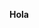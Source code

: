 **Hola**
<!---
fsilvestre-2022163/fsilvestre-2022163 is a ✨ special ✨ repository because its `README.md` (this file) appears on your GitHub profile.
You can click the Preview link to take a look at your changes.
--->

